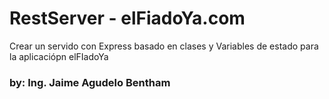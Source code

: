 # RestServer - elFiadoYa.com

Crear un servido con Express basado en clases y Variables de estado para la aplicaciópn elFIadoYa

### by: Ing. Jaime Agudelo Bentham

